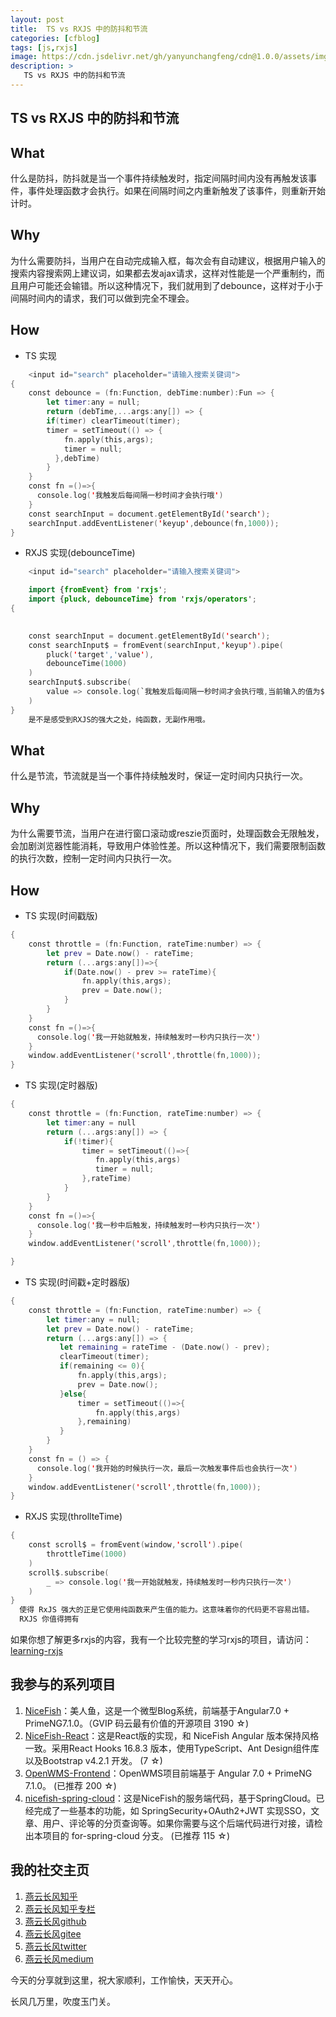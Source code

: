 ```yaml
---
layout: post
title:  TS vs RXJS 中的防抖和节流
categories: [cfblog]
tags: [js,rxjs]
image: https://cdn.jsdelivr.net/gh/yanyunchangfeng/cdn@1.0.0/assets/img/blog/english-grammer/english-grammer-cover5.png
description: >
   TS vs RXJS 中的防抖和节流
---
```


## TS vs RXJS 中的防抖和节流

## What  
什么是防抖，防抖就是当一个事件持续触发时，指定间隔时间内没有再触发该事件，事件处理函数才会执行。如果在间隔时间之内重新触发了该事件，则重新开始计时。
## Why
为什么需要防抖，当用户在自动完成输入框，每次会有自动建议，根据用户输入的搜索内容搜索网上建议词，如果都去发ajax请求，这样对性能是一个严重制约，而且用户可能还会输错。所以这种情况下，我们就用到了debounce，这样对于小于间隔时间内的请求，我们可以做到完全不理会。

## How

 * TS 实现  

```swift
    <input id="search" placeholder="请输入搜索关键词"> 
{
    const debounce = (fn:Function, debTime:number):Fun => {
        let timer:any = null;
        return (debTime,...args:any[]) => {
        if(timer) clearTimeout(timer);
        timer = setTimeout(() => {
            fn.apply(this,args);
            timer = null;
          },debTime)
        }
    }
    const fn =()=>{
      console.log('我触发后每间隔一秒时间才会执行哦')
    }
    const searchInput = document.getElementById('search');
    searchInput.addEventListener('keyup',debounce(fn,1000));
}
```  
 *  RXJS 实现(debounceTime)  

```swift
    <input id="search" placeholder="请输入搜索关键词"> 

    import {fromEvent} from 'rxjs';
    import {pluck, debounceTime} from 'rxjs/operators';
{

   
    const searchInput = document.getElementById('search');
    const searchInput$ = fromEvent(searchInput,'keyup').pipe(
        pluck('target','value'),
        debounceTime(1000)
    )
    searchInput$.subscribe(
        value => console.log(`我触发后每间隔一秒时间才会执行哦,当前输入的值为${value}`)
    )
}
    是不是感受到RXJS的强大之处，纯函数，无副作用哦。
```
## What 

什么是节流，节流就是当一个事件持续触发时，保证一定时间内只执行一次。
## Why

为什么需要节流，当用户在进行窗口滚动或reszie页面时，处理函数会无限触发，会加剧浏览器性能消耗，导致用户体验性差。所以这种情况下，我们需要限制函数的执行次数，控制一定时间内只执行一次。

## How

 * TS 实现(时间戳版)  

```swift
{
    const throttle = (fn:Function, rateTime:number) => {
        let prev = Date.now() - rateTime;
        return (...args:any[])=>{
            if(Date.now() - prev >= rateTime){
                fn.apply(this,args);
                prev = Date.now();
            }
        }
    }
    const fn =()=>{
      console.log('我一开始就触发，持续触发时一秒内只执行一次')
    }
    window.addEventListener('scroll',throttle(fn,1000));
}
```

* TS 实现(定时器版)

```swift
{
    const throttle = (fn:Function, rateTime:number) => {
        let timer:any = null
        return (...args:any[]) => {
            if(!timer){
                timer = setTimeout(()=>{
                   fn.apply(this,args)
                   timer = null;
                },rateTime)
            }
        }
    }
    const fn =()=>{
      console.log('我一秒中后触发，持续触发时一秒内只执行一次')
    }
    window.addEventListener('scroll',throttle(fn,1000));

}
```

* TS 实现(时间戳+定时器版)

```swift
{
    const throttle = (fn:Function, rateTime:number) => {
        let timer:any = null;
        let prev = Date.now() - rateTime;
        return (...args:any[]) => {
           let remaining = rateTime - (Date.now() - prev);
           clearTimeout(timer);
           if(remaining <= 0){
               fn.apply(this,args);
               prev = Date.now();
           }else{
               timer = setTimeout(()=>{
                   fn.apply(this,args)
               },remaining)
           }
        }
    }
    const fn = () => {
      console.log('我开始的时候执行一次，最后一次触发事件后也会执行一次')
    }
    window.addEventListener('scroll',throttle(fn,1000));
}
```  

* RXJS 实现(throllteTime)

```swift
{
    const scroll$ = fromEvent(window,'scroll').pipe(
        throttleTime(1000)
    )
    scroll$.subscribe(
        _ => console.log('我一开始就触发，持续触发时一秒内只执行一次')
    )
}
  使得 RxJS 强大的正是它使用纯函数来产生值的能力。这意味着你的代码更不容易出错。
  RXJS 你值得拥有
```
如果你想了解更多rxjs的内容，我有一个比较完整的学习rxjs的项目，请访问：
[learning-rxjs](https://gitee.com/yanyunchangfeng/learning-rxjs)

## 我参与的系列项目

1. [NiceFish]( https://gitee.com/mumu-osc/NiceFish)：美人鱼，这是一个微型Blog系统，前端基于Angular7.0 + PrimeNG7.1.0。（GVIP 码云最有价值的开源项目 3190 ☆)
2. [NiceFish-React]( https://github.com/damoqiongqiu/NiceFish-React)：这是React版的实现，和 NiceFish Angular 版本保持风格一致。采用React Hooks 16.8.3 版本，使用TypeScript、Ant Design组件库以及Bootstrap v4.2.1 开发。  (7 ☆)
3. [OpenWMS-Frontend](https://gitee.com/mumu-osc/OpenWMS-Frontend)：OpenWMS项目前端基于 Angular 7.0 + PrimeNG 7.1.0。  (已推荐 200 ☆)
4. [nicefish-spring-cloud](https://gitee.com/mumu-osc/nicefish-spring-cloud)：这是NiceFish的服务端代码，基于SpringCloud。已经完成了一些基本的功能，如 SpringSecurity+OAuth2+JWT 实现SSO，文章、用户、评论等的分页查询等。如果你需要与这个后端代码进行对接，请检出本项目的 for-spring-cloud 分支。 (已推荐 115 ☆)

## 我的社交主页  

1. [燕云长风知乎](https://zhihu.com/people/hbxyxuxiaodong)  
2. [燕云长风知乎专栏](https://zhuanlan.zhihu.com/yanyunchangfeng)  
3. [燕云长风github](https://github.com/yanyunchangfeng)  
4. [燕云长风gitee](https://gitee.com/yanyunchangfeng)  
5. [燕云长风twitter](https://twitter.com/yanyunchangfeng)  
6. [燕云长风medium](https://medium.com/@yanyunchangfeng) 

今天的分享就到这里，祝大家顺利，工作愉快，天天开心。

长风几万里，吹度玉门关。